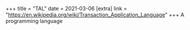 +++
title = "TAL"
date = 2021-03-06
[extra]
link = "https://en.wikipedia.org/wiki/Transaction_Application_Language"
+++
A programming language

